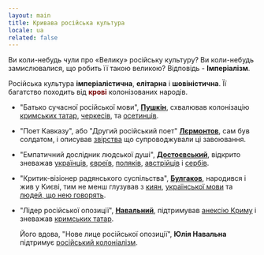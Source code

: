 ```yaml
---
layout: main
title: Кривава російська культура
locale: ua
related: false
---
```


Ви коли-небудь чули про «Велику» російську культуру?
Ви коли-небудь замислювалися, що робить її такою великою?
Відповідь - __Імперіалізм__.

Російська культура __імперіалістична__, __елітарна__ і __шовіністична__.
Її багатство походить від <span style="color: #780606">__крові__</span> колонізованих народів.

- "Батько сучасної російської мови", [__Пушкін__](/ua/pushkin/), схвалював колонізацію
[кримських татар](/ua/pushkin/#схвалював-геноцид-кримських-татар-стверджув-що-роззброєння-черкесів-було-єдиним-способом-заспокоїти-їх-після-насильницького-завоювання),
[черкесів](/ua/pushkin/#сподівався-економічно-вгамувати-черкесів-перекривши-їм-вихід-до-чорного-моря),
та
[осетинців](/ua/pushkin/#схвалював-проституцію-серед-бідних-осетинських-жінок).

- "Поет Кавказу", або "Другий російський поет" [__Лєрмонтов__](/ua/lermontov/), сам був солдатом,
і описував [звірства](/ua/lermontov/#гусари-ігнорують-сльози-та-молитви-та-жорстоко-травмують-жертву-через-збудження)
що супроводжували ці завоювання.

- "Емпатичний дослідник людської душі", [__Достоєвський__](/ua/dostoevsky/), відкрито зневажав
[українців](/ua/dostoevsky/#зневажав-українців-за-ліберальність-і-повагу-до-жіночих-прав-стверджував-природність-російського-патріархату),
[євреїв](/ua/dostoevsky/#використовував-антисемітські-образи-зневажав-євреїв-за-те-що-вони-не-були-християнами),
[поляків](/ua/dostoevsky/#стверджував-що-поляки-ворожі-та-ультранаціоналістичні),
[австрійців](/ua/dostoevsky/#називав-поляків-і-австрійців-шваллю-стверджував-що-вони-не-достойні-російського-співчуття)
і
[сербів](/ua/dostoevsky/#вважав-росіян-хорошими-а-колонізовані-нації-поганими-та-шкідливими).

- "Критик-візіонер радянського суспільства", [__Булгаков__](/ua/bulgakov/), народився і жив у Києві, тим не менш глузував з
[киян](/ua/bulgakov/#вважав-київ-гіршим-за-москву),
[української мови](/ua/bulgakov/#глузував-з-української-мови-і-не-сприймав-її-серйозно)
та
[людей, що нею говорять](/ua/bulgakov/#глузував-з-людей-що-почали-говорити-українською-мовою-натякаючи-що-російські-культура-та-ресурси-є-багатшими).

- "Лідер російської опозиції", [__Навальний__](/ua/navalny/), підтримував
[анексію Криму](/ua/navalny/#підтримав-анексію-криму-росією)
і зневажав [кримських татар](/ua/navalny/#згадував-корінних-кримських-татар-як-агітуючу-зацікавлену-сторону).

  Його вдова, "Нове лице російської опозиції", __Юлія Навальна__ підтримує
  [російський колоніалізм](/ua/navalny#юлія-навальна-обіцяє-переслідувати-противників-російського-колоніалізму).
